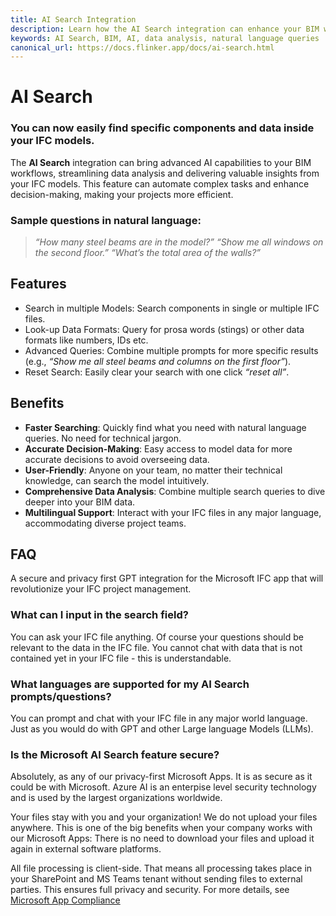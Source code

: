 ```yaml
---
title: AI Search Integration
description: Learn how the AI Search integration can enhance your BIM workflows with advanced AI capabilities.
keywords: AI Search, BIM, AI, data analysis, natural language queries
canonical_url: https://docs.flinker.app/docs/ai-search.html
---
```



# AI Search 

### You can now easily find specific components and data inside your IFC models.  

The **AI Search** integration can bring advanced AI capabilities to your BIM workflows, streamlining data analysis and delivering valuable insights from your IFC models. This feature can automate complex tasks and enhance decision-making, making your projects more efficient.

### Sample questions in natural language: 
> *“How many steel beams are in the model?”*
> *“Show me all windows on the second floor.”*
> *“What’s the total area of the walls?”* 

## Features

-  Search in multiple Models: Search components in single or multiple IFC files.
-  Look-up Data Formats: Query for prosa words (stings) or other data formats like numbers, IDs etc.
-  Advanced Queries: Combine multiple prompts for more specific results 
(e.g., *“Show me all steel beams and columns on the first floor”*).
-  Reset Search: Easily clear your search with one click *“reset all”*.

## Benefits

- **Faster Searching**: 
Quickly find what you need with natural language queries. No need for technical jargon.
- **Accurate Decision-Making**: 
Easy access to model data for more accurate decisions to avoid overseeing data.
- **User-Friendly**: 
Anyone on your team, no matter their technical knowledge, can search the model intuitively.
- **Comprehensive Data Analysis**: 
Combine multiple search queries to dive deeper into your BIM data.
- **Multilingual Support**: 
Interact with your IFC files in any major language, accommodating diverse project teams.

## FAQ 

A secure and privacy first GPT integration for the Microsoft IFC app that will revolutionize your IFC project management.

### What can I input in the search field?

You can ask your IFC file anything. Of course your questions should be relevant to the data in the IFC file. You cannot chat with data that is not contained yet in your IFC file - this is understandable.

### What languages are supported for my AI Search prompts/questions?

You can prompt and chat with your IFC file in any major world language. Just as you would do with GPT and other Large language Models (LLMs).

### Is the Microsoft AI Search feature secure?

Absolutely, as any of our privacy-first Microsoft Apps. It is as secure as it could be with Microsoft. Azure AI is an enterpise level security technology and is used by the largest organizations worldwide. 

Your files stay with you and your organization! We do not upload your files anywhere. This is one of the big benefits when your company works with our Microsoft Apps: There is no need to download your files and upload it again in external software platforms.

All file processing is client-side. That means all processing takes place in your SharePoint and MS Teams tenant without sending files to external parties. This ensures full privacy and security. For more details, see [Microsoft App Compliance](https://learn.microsoft.com/en-us/microsoft-365-app-certification/teams/flinker-gmbh-open-ifc-viewer?pivots=general)
